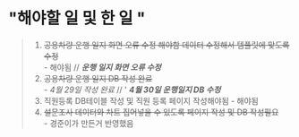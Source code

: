# "해야할 일 및 한 일 " 

> 1. ~~공용차량 운행 일지 화면 오류 수정 해야함 데이터 수정해서 템플릿에 맞도록 수정~~   
    - 해야됨 // ***운행 일지 화면 오류 수정***
> 2. ~~공용차량 운행 일지 DB 작성 완료~~   
    - *4월 29일 작성 완료* // ' ***4월 30일 운행일지 DB 수정***
> 3. 직원등록 DB테이블 작성 및 직원 등록 페이지 작성해야됨
    - 해야됨 
> 4. ~~설문조사 데이터와 차트 집어넣을 수 있도록 페이지 작성 및 DB 작성필요~~   
    - 경준이가 만든거 반영했음  

